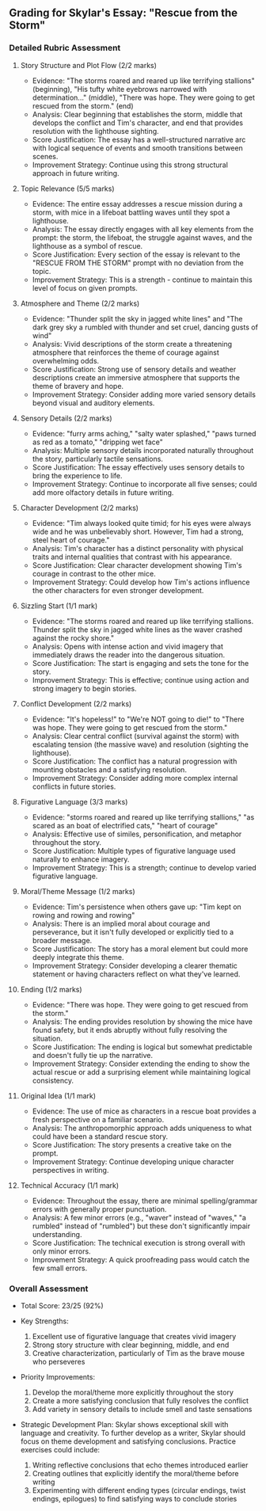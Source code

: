 ## Grading for Skylar's Essay: "Rescue from the Storm"

### Detailed Rubric Assessment

1. Story Structure and Plot Flow (2/2 marks)

   - Evidence: "The storms roared and reared up like terrifying stallions" (beginning), "His tufty white eyebrows narrowed with determination..." (middle), "There was hope. They were going to get rescued from the storm." (end)
   - Analysis: Clear beginning that establishes the storm, middle that develops the conflict and Tim's character, and end that provides resolution with the lighthouse sighting.
   - Score Justification: The essay has a well-structured narrative arc with logical sequence of events and smooth transitions between scenes.
   - Improvement Strategy: Continue using this strong structural approach in future writing.

2. Topic Relevance (5/5 marks)

   - Evidence: The entire essay addresses a rescue mission during a storm, with mice in a lifeboat battling waves until they spot a lighthouse.
   - Analysis: The essay directly engages with all key elements from the prompt: the storm, the lifeboat, the struggle against waves, and the lighthouse as a symbol of rescue.
   - Score Justification: Every section of the essay is relevant to the "RESCUE FROM THE STORM" prompt with no deviation from the topic.
   - Improvement Strategy: This is a strength - continue to maintain this level of focus on given prompts.

3. Atmosphere and Theme (2/2 marks)

   - Evidence: "Thunder split the sky in jagged white lines" and "The dark grey sky a rumbled with thunder and set cruel, dancing gusts of wind"
   - Analysis: Vivid descriptions of the storm create a threatening atmosphere that reinforces the theme of courage against overwhelming odds.
   - Score Justification: Strong use of sensory details and weather descriptions create an immersive atmosphere that supports the theme of bravery and hope.
   - Improvement Strategy: Consider adding more varied sensory details beyond visual and auditory elements.

4. Sensory Details (2/2 marks)

   - Evidence: "furry arms aching," "salty water splashed," "paws turned as red as a tomato," "dripping wet face"
   - Analysis: Multiple sensory details incorporated naturally throughout the story, particularly tactile sensations.
   - Score Justification: The essay effectively uses sensory details to bring the experience to life.
   - Improvement Strategy: Continue to incorporate all five senses; could add more olfactory details in future writing.

5. Character Development (2/2 marks)

   - Evidence: "Tim always looked quite timid; for his eyes were always wide and he was unbelievably short. However, Tim had a strong, steel heart of courage."
   - Analysis: Tim's character has a distinct personality with physical traits and internal qualities that contrast with his appearance.
   - Score Justification: Clear character development showing Tim's courage in contrast to the other mice.
   - Improvement Strategy: Could develop how Tim's actions influence the other characters for even stronger development.

6. Sizzling Start (1/1 mark)

   - Evidence: "The storms roared and reared up like terrifying stallions. Thunder split the sky in jagged white lines as the waver crashed against the rocky shore."
   - Analysis: Opens with intense action and vivid imagery that immediately draws the reader into the dangerous situation.
   - Score Justification: The start is engaging and sets the tone for the story.
   - Improvement Strategy: This is effective; continue using action and strong imagery to begin stories.

7. Conflict Development (2/2 marks)

   - Evidence: "It's hopeless!" to "We're NOT going to die!" to "There was hope. They were going to get rescued from the storm."
   - Analysis: Clear central conflict (survival against the storm) with escalating tension (the massive wave) and resolution (sighting the lighthouse).
   - Score Justification: The conflict has a natural progression with mounting obstacles and a satisfying resolution.
   - Improvement Strategy: Consider adding more complex internal conflicts in future stories.

8. Figurative Language (3/3 marks)

   - Evidence: "storms roared and reared up like terrifying stallions," "as scared as an boat of electrified cats," "heart of courage"
   - Analysis: Effective use of similes, personification, and metaphor throughout the story.
   - Score Justification: Multiple types of figurative language used naturally to enhance imagery.
   - Improvement Strategy: This is a strength; continue to develop varied figurative language.

9. Moral/Theme Message (1/2 marks)

   - Evidence: Tim's persistence when others gave up: "Tim kept on rowing and rowing and rowing"
   - Analysis: There is an implied moral about courage and perseverance, but it isn't fully developed or explicitly tied to a broader message.
   - Score Justification: The story has a moral element but could more deeply integrate this theme.
   - Improvement Strategy: Consider developing a clearer thematic statement or having characters reflect on what they've learned.

10. Ending (1/2 marks)

    - Evidence: "There was hope. They were going to get rescued from the storm."
    - Analysis: The ending provides resolution by showing the mice have found safety, but it ends abruptly without fully resolving the situation.
    - Score Justification: The ending is logical but somewhat predictable and doesn't fully tie up the narrative.
    - Improvement Strategy: Consider extending the ending to show the actual rescue or add a surprising element while maintaining logical consistency.

11. Original Idea (1/1 mark)

    - Evidence: The use of mice as characters in a rescue boat provides a fresh perspective on a familiar scenario.
    - Analysis: The anthropomorphic approach adds uniqueness to what could have been a standard rescue story.
    - Score Justification: The story presents a creative take on the prompt.
    - Improvement Strategy: Continue developing unique character perspectives in writing.

12. Technical Accuracy (1/1 mark)
    - Evidence: Throughout the essay, there are minimal spelling/grammar errors with generally proper punctuation.
    - Analysis: A few minor errors (e.g., "waver" instead of "waves," "a rumbled" instead of "rumbled") but these don't significantly impair understanding.
    - Score Justification: The technical execution is strong overall with only minor errors.
    - Improvement Strategy: A quick proofreading pass would catch the few small errors.

### Overall Assessment

- Total Score: 23/25 (92%)
- Key Strengths:

  1. Excellent use of figurative language that creates vivid imagery
  2. Strong story structure with clear beginning, middle, and end
  3. Creative characterization, particularly of Tim as the brave mouse who perseveres

- Priority Improvements:

  1. Develop the moral/theme more explicitly throughout the story
  2. Create a more satisfying conclusion that fully resolves the conflict
  3. Add variety in sensory details to include smell and taste sensations

- Strategic Development Plan:
  Skylar shows exceptional skill with language and creativity. To further develop as a writer, Skylar should focus on theme development and satisfying conclusions. Practice exercises could include:
  1. Writing reflective conclusions that echo themes introduced earlier
  2. Creating outlines that explicitly identify the moral/theme before writing
  3. Experimenting with different ending types (circular endings, twist endings, epilogues) to find satisfying ways to conclude stories
